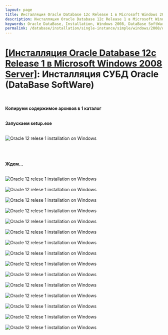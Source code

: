 ```yaml
---
layout: page
title: Инсталляция Oracle Database 12c Release 1 в Microsoft Windows 2008 Server - Инсталляция СУБД Oracle (DataBase SoftWare)
description: Инсталляция Oracle Database 12c Release 1 в Microsoft Windows 2008 Server - Инсталляция СУБД Oracle (DataBase SoftWare)
keywords: Oracle DataBase, Installation, Windows 2008, DataBase SoftWare
permalink: /database/installation/single-instance/simple/windows/2008/oracle/12.1/oracle-database-software-installation/
---
```


# <a href="/database/installation/single-instance/simple/windows/2008/oracle/12.1/">[Инсталляция Oracle Database 12c Release 1 в Microsoft Windows 2008 Server]</a>: Инсталляция СУБД Oracle (DataBase SoftWare)

<br/>

<strong>Копируем содержимое архивов в 1 каталог</strong>
<br/><br/>

<strong>Запускаем setup.exe</strong>
<br/><br/>

<img src="https://img.oracledba.net/database/windows/2008/oracle/12.1/install/software/oracle12R1_database_software_installation_on_wondows_01.png" border="0" alt="Oracle 12 relese 1 installation on Windows"><br/><br/>

<br/><br/>
<strong>Ждем...</strong>
<br/><br/>

<img src="https://img.oracledba.net/database/windows/2008/oracle/12.1/install/software/oracle12R1_database_software_installation_on_wondows_02.png" border="0" alt="Oracle 12 relese 1 installation on Windows"><br/><br/>
<img src="https://img.oracledba.net/database/windows/2008/oracle/12.1/install/software/oracle12R1_database_software_installation_on_wondows_03.png" border="0" alt="Oracle 12 relese 1 installation on Windows"><br/><br/>
<img src="https://img.oracledba.net/database/windows/2008/oracle/12.1/install/software/oracle12R1_database_software_installation_on_wondows_04.png" border="0" alt="Oracle 12 relese 1 installation on Windows"><br/><br/>
<img src="https://img.oracledba.net/database/windows/2008/oracle/12.1/install/software/oracle12R1_database_software_installation_on_wondows_05.png" border="0" alt="Oracle 12 relese 1 installation on Windows"><br/><br/>
<img src="https://img.oracledba.net/database/windows/2008/oracle/12.1/install/software/oracle12R1_database_software_installation_on_wondows_06.png" border="0" alt="Oracle 12 relese 1 installation on Windows"><br/><br/>
<img src="https://img.oracledba.net/database/windows/2008/oracle/12.1/install/software/oracle12R1_database_software_installation_on_wondows_07.png" border="0" alt="Oracle 12 relese 1 installation on Windows"><br/><br/>
<img src="https://img.oracledba.net/database/windows/2008/oracle/12.1/install/software/oracle12R1_database_software_installation_on_wondows_08.png" border="0" alt="Oracle 12 relese 1 installation on Windows"><br/><br/>
<img src="https://img.oracledba.net/database/windows/2008/oracle/12.1/install/software/oracle12R1_database_software_installation_on_wondows_09.png" border="0" alt="Oracle 12 relese 1 installation on Windows"><br/><br/>
<img src="https://img.oracledba.net/database/windows/2008/oracle/12.1/install/software/oracle12R1_database_software_installation_on_wondows_10.png" border="0" alt="Oracle 12 relese 1 installation on Windows"><br/><br/>
<img src="https://img.oracledba.net/database/windows/2008/oracle/12.1/install/software/oracle12R1_database_software_installation_on_wondows_11.png" border="0" alt="Oracle 12 relese 1 installation on Windows"><br/><br/>
<img src="https://img.oracledba.net/database/windows/2008/oracle/12.1/install/software/oracle12R1_database_software_installation_on_wondows_12.png" border="0" alt="Oracle 12 relese 1 installation on Windows"><br/><br/>
<img src="https://img.oracledba.net/database/windows/2008/oracle/12.1/install/software/oracle12R1_database_software_installation_on_wondows_13.png" border="0" alt="Oracle 12 relese 1 installation on Windows"><br/><br/>
<img src="https://img.oracledba.net/database/windows/2008/oracle/12.1/install/software/oracle12R1_database_software_installation_on_wondows_14.png" border="0" alt="Oracle 12 relese 1 installation on Windows"><br/><br/>
<img src="https://img.oracledba.net/database/windows/2008/oracle/12.1/install/software/oracle12R1_database_software_installation_on_wondows_15.png" border="0" alt="Oracle 12 relese 1 installation on Windows"><br/><br/>
<img src="https://img.oracledba.net/database/windows/2008/oracle/12.1/install/software/oracle12R1_database_software_installation_on_wondows_16.png" border="0" alt="Oracle 12 relese 1 installation on Windows"><br/><br/>
